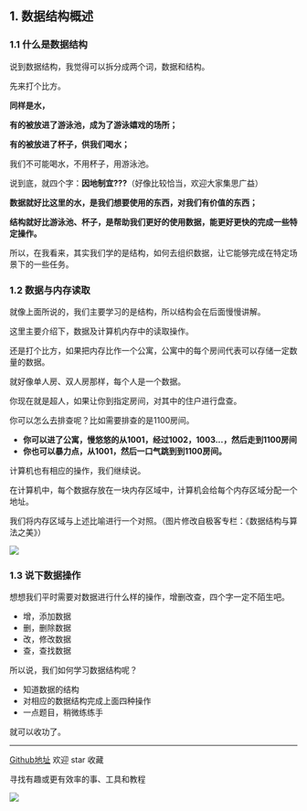 ## 1. 数据结构概述

### 1.1 什么是数据结构

说到数据结构，我觉得可以拆分成两个词，数据和结构。

先来打个比方。

**同样是水，**

**有的被放进了游泳池，成为了游泳嬉戏的场所；**

**有的被放进了杯子，供我们喝水；**

我们不可能喝水，不用杯子，用游泳池。

说到底，就四个字：**因地制宜???**（好像比较恰当，欢迎大家集思广益）

**数据就好比这里的水，是我们想要使用的东西，对我们有价值的东西；**

**结构就好比游泳池、杯子，是帮助我们更好的使用数据，能更好更快的完成一些特定操作。**

所以，在我看来，其实我们学的是结构，如何去组织数据，让它能够完成在特定场景下的一些任务。

### 1.2 数据与内存读取

就像上面所说的，我们主要学习的是结构，所以结构会在后面慢慢讲解。

这里主要介绍下，数据及计算机内存中的读取操作。

还是打个比方，如果把内存比作一个公寓，公寓中的每个房间代表可以存储一定数量的数据。

就好像单人房、双人房那样，每个人是一个数据。

你现在就是超人，如果让你到指定房间，对其中的住户进行盘查。

你可以怎么去排查呢？比如需要排查的是1100房间。

* **你可以进了公寓，慢悠悠的从1001，经过1002，1003...，然后走到1100房间**
* **你也可以暴力点，从1001，然后一口气跳到到1100房间。**

计算机也有相应的操作，我们继续说。

在计算机中，每个数据存放在一块内存区域中，计算机会给每个内存区域分配一个地址。

我们将内存区域与上述比喻进行一个对照。（图片修改自极客专栏：《数据结构与算法之美》）

![](https://pic.imgdb.cn/item/5e7b2964504f4bcb04e737aa.png)

### 1.3 说下数据操作

想想我们平时需要对数据进行什么样的操作，增删改查，四个字一定不陌生吧。

* 增，添加数据
* 删，删除数据
* 改，修改数据
* 查，查找数据

所以说，我们如何学习数据结构呢？

* 知道数据的结构
* 对相应的数据结构完成上面四种操作
* 一点题目，稍微练练手

就可以收功了。

---

[Github地址](https://github.com/xiaotudui/tudui-algorithm/blob/master/README.md) 欢迎 star 收藏

寻找有趣或更有效率的事、工具和教程

![](https://ae01.alicdn.com/kf/H20c6f97f5b1540cabe93eb3d55f17bcdw.jpg)

